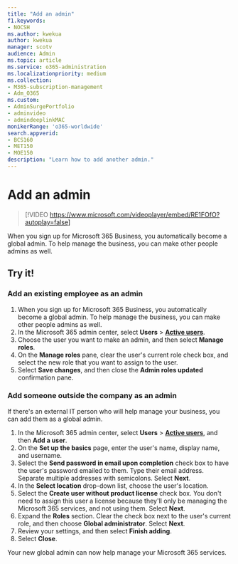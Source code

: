```yaml
---
title: "Add an admin"
f1.keywords:
- NOCSH
ms.author: kwekua
author: kwekua
manager: scotv
audience: Admin
ms.topic: article
ms.service: o365-administration
ms.localizationpriority: medium
ms.collection: 
- M365-subscription-management 
- Adm_O365
ms.custom: 
- AdminSurgePortfolio
- adminvideo
- admindeeplinkMAC
monikerRange: 'o365-worldwide'
search.appverid:
- BCS160
- MET150
- MOE150
description: "Learn how to add another admin."
---
```


# Add an admin

> [!VIDEO https://www.microsoft.com/videoplayer/embed/RE1FOfO?autoplay=false]

When you sign up for Microsoft 365 Business, you automatically become a global admin. To help manage the business, you can make other people admins as well. 

## Try it!

### Add an existing employee as an admin

1. When you sign up for Microsoft 365 Business, you automatically become a global admin. To help manage the business, you can make other people admins as well. 
1. In the Microsoft 365 admin center, select **Users** > <a href="https://go.microsoft.com/fwlink/p/?linkid=834822" target="_blank">**Active users**</a>.
1. Choose the user you want to make an admin, and then select **Manage roles**.
1. On the **Manage roles** pane, clear the user's current role check box, and select the new role that you want to assign to the user.
1. Select **Save changes**, and then close the **Admin roles updated** confirmation pane.

### Add someone outside the company as an admin

If there's an external IT person who will help manage your business, you can add them as a global admin.

1. In the Microsoft 365 admin center, select **Users** > <a href="https://go.microsoft.com/fwlink/p/?linkid=834822" target="_blank">**Active users**</a>, and then **Add a user**.
1. On the **Set up the basics** page, enter the user's name, display name, and username.
1. Select the **Send password in email upon completion** check box to have the user's password emailed to them. Type their email address. Separate multiple addresses with semicolons. Select **Next**.
1. In the **Select location** drop-down list, choose the user's location.
1. Select the **Create user without product license** check box. You don't need to assign this user a license because they'll only be managing the Microsoft 365 services, and not using them. Select **Next**.
1. Expand the **Roles** section. Clear the check box next to the user's current role, and then choose **Global administrator**. Select **Next**.
1. Review your settings, and then select **Finish adding**.
1. Select **Close**.

Your new global admin can now help manage your Microsoft 365 services.